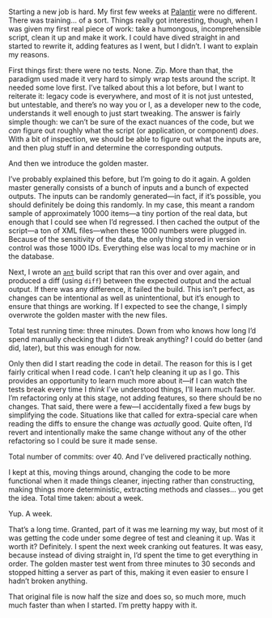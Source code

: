 <!--
id: 40168222277
link: http://monospacedmonologues.com/post/40168222277/diving-in
slug: diving-in
date: Thu Jan 10 2013 11:04:18 GMT+0000 (GMT)
publish: 2013-01-010
tags: 
title: Diving In
-->


Starting a new job is hard. My first few weeks at
[Palantir](http://palantir.com/) were no different. There was training…
of a sort. Things really got interesting, though, when I was given my
first real piece of work: take a humongous, incomprehensible script,
clean it up and make it work. I could have dived straight in and started
to rewrite it, adding features as I went, but I didn’t. I want to
explain my reasons.

First things first: there were no tests. None. Zip. More than that, the
paradigm used made it very hard to simply wrap tests around the script.
It needed some love first. I’ve talked about this a lot before, but I
want to reiterate it: legacy code is everywhere, and most of it is not
just untested, but untestable, and there’s no way you or I, as a
developer new to the code, understands it well enough to just start
tweaking. The answer is fairly simple though: we can’t be sure of the
exact nuances of the code, but we *can* figure out roughly what the
script (or application, or component) *does*. With a bit of inspection,
we should be able to figure out what the inputs are, and then plug stuff
in and determine the corresponding outputs.

And then we introduce the golden master.

I’ve probably explained this before, but I’m going to do it again. A
golden master generally consists of a bunch of inputs and a bunch of
expected outputs. The inputs can be randomly generated—in fact, if it’s
possible, you should definitely be doing this randomly. In my case, this
meant a random sample of approximately 1000 items—a tiny portion of the
real data, but enough that I could see when I’d regressed. I then cached
the output of the script—a ton of XML files—when these 1000 numbers were
plugged in. Because of the sensitivity of the data, the only thing
stored in version control was those 1000 IDs. Everything else was local
to my machine or in the database.

Next, I wrote an [`ant`](http://ant.apache.org/) build script that ran
this over and over again, and produced a diff (using `diff`) between the
expected output and the actual output. If there was any difference, it
failed the build. This isn’t perfect, as changes can be intentional as
well as unintentional, but it’s enough to ensure that things are
working. If I expected to see the change, I simply overwrote the golden
master with the new files.

Total test running time: three minutes. Down from who knows how long I’d
spend manually checking that I didn’t break anything? I could do better
(and did, later), but this was enough for now.

Only then did I start reading the code in detail. The reason for this is
I get fairly critical when I read code. I can’t help cleaning it up as I
go. This provides an opportunity to learn much more about it—if I can
watch the tests break every time I *think* I’ve understood things, I’ll
learn much faster. I’m refactoring only at this stage, not adding
features, so there should be no changes. That said, there were a few—I
accidentally fixed a few bugs by simplifying the code. Situations like
that called for extra-special care when reading the diffs to ensure the
change was *actually* good. Quite often, I’d revert and intentionally
make the same change without any of the other refactoring so I could be
sure it made sense.

Total number of commits: over 40. And I’ve delivered practically
nothing.

I kept at this, moving things around, changing the code to be more
functional when it made things cleaner, injecting rather than
constructing, making things more deterministic, extracting methods and
classes… you get the idea. Total time taken: about a week.

Yup. A week.

That’s a long time. Granted, part of it was me learning my way, but most
of it was getting the code under some degree of test and cleaning it up.
Was it worth it? Definitely. I spent the next week cranking out
features. It was easy, because instead of diving straight in, I’d spent
the time to get everything in order. The golden master test went from
three minutes to 30 seconds and stopped hitting a server as part of
this, making it even easier to ensure I hadn’t broken anything.

That original file is now half the size and does so, so much more, much
much faster than when I started. I’m pretty happy with it.

